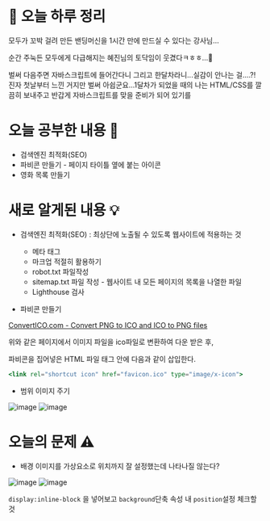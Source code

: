 # 🌳 오늘 하루 정리

모두가 꼬박 걸려 만든 밴딩머신을 1시간 만에 만드실 수 있다는 강사님…

순간 주눅든 모두에게 다급해지는 혜진님의 토닥임이 웃겼다ㅋㅎㅎ…🥲

벌써 다음주면 자바스크립트에 들어간다니 그리고 한달차라니...실감이 안나는 걸....?!
진자 첫날부터 느낀 거지만 벌써 아쉽군요...1달차가 되었을 때의 나는 HTML/CSS를 깔끔히 보내주고 반갑게 자바스크립트를 맞을 준비가 되어 있기를

# 오늘 공부한 내용 🌼

- 검색엔진 최적화(SEO)
- 파비콘 만들기 - 페이지 타이틀 옆에 붙는 아이콘
- 영화 목록 만들기

# 새로 알게된 내용 💡

- 검색엔진 최적화(SEO) : 최상단에 노출될 수 있도록 웹사이트에 적용하는 것

  - 메타 태그
  - 마크업 적절히 활용하기
  - robot.txt 파일작성
  - sitemap.txt 파일 작성 - 웹사이트 내 모든 페이지의 목록을 나열한 파일
  - Lighthouse 검사

- 파비콘 만들기

[ConvertICO.com - Convert PNG to ICO and ICO to PNG files](https://convertico.com/#google_vignette)

위와 같은 페이지에서 이미지 파일을 ico파일로 변환하여 다운 받은 후,

파비콘을 집어넣은 HTML 파일 <head>태그 안에 다음과 같이 삽입한다.

```jsx
<link rel="shortcut icon" href="favicon.ico" type="image/x-icon">
```

- 범위 이미지 주기

![image](https://user-images.githubusercontent.com/105140201/226617926-415fb51b-b666-4d69-8ef0-9089c5718a06.png)
![image](https://user-images.githubusercontent.com/105140201/226618080-d8fdd43c-9e35-47dd-980b-49fba532ffda.png)


# 오늘의 문제 ⚠️

- 배경 이미지를 가상요소로 위치까지 잘 설정했는데 나타나질 않는다?

![image](https://user-images.githubusercontent.com/105140201/226617976-3c6fd90b-5f2b-4c0a-8f86-a79ff76bcb25.png)
![image](https://user-images.githubusercontent.com/105140201/226618024-7831c637-050d-4aa2-91f4-ac4b00f317a8.png)


`display:inline-block` 을 넣어보고 `background`단축 속성 내 `position`설정 체크할 것
